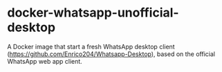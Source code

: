 # docker-whatsapp-unofficial-desktop
A Docker image that start a fresh WhatsApp desktop client (https://github.com/Enrico204/Whatsapp-Desktop), based on the official WhatsApp web app client.
